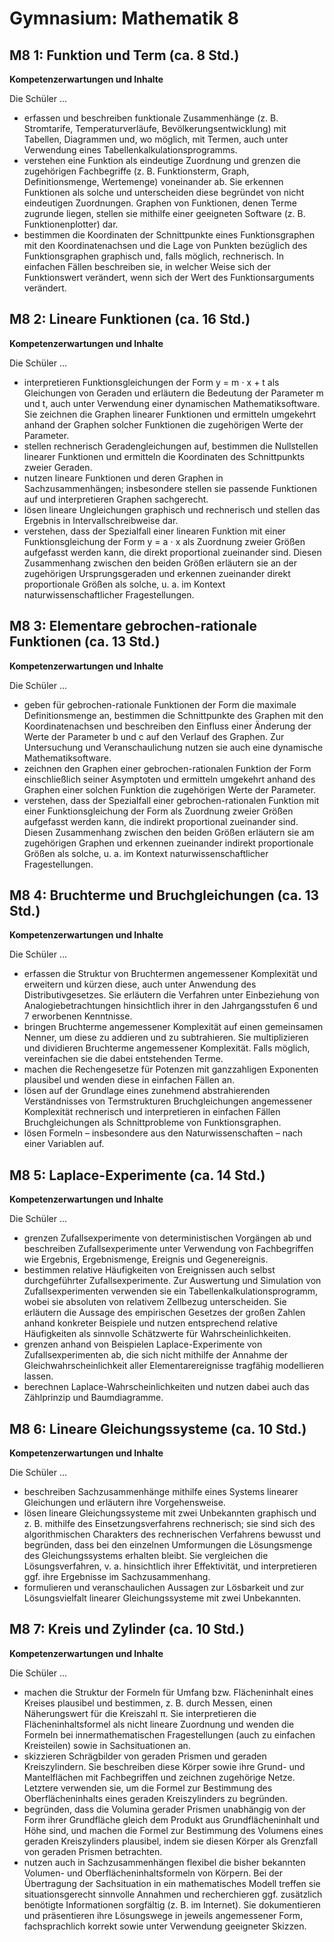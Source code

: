 # Gymnasium: Mathematik 8

## M8 1: Funktion und Term (ca. 8 Std.)

**Kompetenzerwartungen und Inhalte**

Die Schüler ...

- erfassen und beschreiben funktionale Zusammenhänge (z. B. Stromtarife, Temperaturverläufe, Bevölkerungsentwicklung) mit Tabellen, Diagrammen und, wo möglich, mit Termen, auch unter Verwendung eines Tabellenkalkulationsprogramms.
- verstehen eine Funktion als eindeutige Zuordnung und grenzen die zugehörigen Fachbegriffe (z. B. Funktionsterm, Graph, Definitionsmenge, Wertemenge) voneinander ab. Sie erkennen Funktionen als solche und unterscheiden diese begründet von nicht eindeutigen Zuordnungen. Graphen von Funktionen, denen Terme zugrunde liegen, stellen sie mithilfe einer geeigneten Software (z. B. Funktionenplotter) dar.
- bestimmen die Koordinaten der Schnittpunkte eines Funktionsgraphen mit den Koordinatenachsen und die Lage von Punkten bezüglich des Funktionsgraphen graphisch und, falls möglich, rechnerisch. In einfachen Fällen beschreiben sie, in welcher Weise sich der Funktionswert verändert, wenn sich der Wert des Funktionsarguments verändert.

## M8 2: Lineare Funktionen (ca. 16 Std.)

**Kompetenzerwartungen und Inhalte**

Die Schüler ...

- interpretieren Funktionsgleichungen der Form y = m ⋅ x + t als Gleichungen von Geraden und erläutern die Bedeutung der Parameter m und t, auch unter Verwendung einer dynamischen Mathematiksoftware. Sie zeichnen die Graphen linearer Funktionen und ermitteln umgekehrt anhand der Graphen solcher Funktionen die zugehörigen Werte der Parameter.
- stellen rechnerisch Geradengleichungen auf, bestimmen die Nullstellen linearer Funktionen und ermitteln die Koordinaten des Schnittpunkts zweier Geraden.
- nutzen lineare Funktionen und deren Graphen in Sachzusammenhängen; insbesondere stellen sie passende Funktionen auf und interpretieren Graphen sachgerecht.
- lösen lineare Ungleichungen graphisch und rechnerisch und stellen das Ergebnis in Intervallschreibweise dar.
- verstehen, dass der Spezialfall einer linearen Funktion mit einer Funktionsgleichung der Form y = a ⋅ x als Zuordnung zweier Größen aufgefasst werden kann, die direkt proportional zueinander sind. Diesen Zusammenhang zwischen den beiden Größen erläutern sie an der zugehörigen Ursprungsgeraden und erkennen zueinander direkt proportionale Größen als solche, u. a. im Kontext naturwissenschaftlicher Fragestellungen.

## M8 3: Elementare gebrochen-rationale Funktionen (ca. 13 Std.)

**Kompetenzerwartungen und Inhalte**

Die Schüler ...

- geben für gebrochen-rationale Funktionen der Form die maximale Definitionsmenge an, bestimmen die Schnittpunkte des Graphen mit den Koordinatenachsen und beschreiben den Einfluss einer Änderung der Werte der Parameter b und c auf den Verlauf des Graphen. Zur Untersuchung und Veranschaulichung nutzen sie auch eine dynamische Mathematiksoftware.
- zeichnen den Graphen einer gebrochen-rationalen Funktion der Form einschließlich seiner Asymptoten und ermitteln umgekehrt anhand des Graphen einer solchen Funktion die zugehörigen Werte der Parameter.
- verstehen, dass der Spezialfall einer gebrochen-rationalen Funktion mit einer Funktionsgleichung der Form als Zuordnung zweier Größen aufgefasst werden kann, die indirekt proportional zueinander sind. Diesen Zusammenhang zwischen den beiden Größen erläutern sie am zugehörigen Graphen und erkennen zueinander indirekt proportionale Größen als solche, u. a. im Kontext naturwissenschaftlicher Fragestellungen.

## M8 4: Bruchterme und Bruchgleichungen (ca. 13 Std.)

**Kompetenzerwartungen und Inhalte**

Die Schüler ...

- erfassen die Struktur von Bruchtermen angemessener Komplexität und erweitern und kürzen diese, auch unter Anwendung des Distributivgesetzes. Sie erläutern die Verfahren unter Einbeziehung von Analogiebetrachtungen hinsichtlich ihrer in den Jahrgangsstufen 6 und 7 erworbenen Kenntnisse.
- bringen Bruchterme angemessener Komplexität auf einen gemeinsamen Nenner, um diese zu addieren und zu subtrahieren. Sie multiplizieren und dividieren Bruchterme angemessener Komplexität. Falls möglich, vereinfachen sie die dabei entstehenden Terme.
- machen die Rechengesetze für Potenzen mit ganzzahligen Exponenten plausibel und wenden diese in einfachen Fällen an.
- lösen auf der Grundlage eines zunehmend abstrahierenden Verständnisses von Termstrukturen Bruchgleichungen angemessener Komplexität rechnerisch und interpretieren in einfachen Fällen Bruchgleichungen als Schnittprobleme von Funktionsgraphen.
- lösen Formeln – insbesondere aus den Naturwissenschaften – nach einer Variablen auf.

## M8 5: Laplace-Experimente (ca. 14 Std.)

**Kompetenzerwartungen und Inhalte**

Die Schüler ...

- grenzen Zufallsexperimente von deterministischen Vorgängen ab und beschreiben Zufallsexperimente unter Verwendung von Fachbegriffen wie Ergebnis, Ergebnismenge, Ereignis und Gegenereignis.
- bestimmen relative Häufigkeiten von Ereignissen auch selbst durchgeführter Zufallsexperimente. Zur Auswertung und Simulation von Zufallsexperimenten verwenden sie ein Tabellenkalkulationsprogramm, wobei sie absoluten von relativem Zellbezug unterscheiden. Sie erläutern die Aussage des empirischen Gesetzes der großen Zahlen anhand konkreter Beispiele und nutzen entsprechend relative Häufigkeiten als sinnvolle Schätzwerte für Wahrscheinlichkeiten.
- grenzen anhand von Beispielen Laplace-Experimente von Zufallsexperimenten ab, die sich nicht mithilfe der Annahme der Gleichwahrscheinlichkeit aller Elementarereignisse tragfähig modellieren lassen.
- berechnen Laplace-Wahrscheinlichkeiten und nutzen dabei auch das Zählprinzip und Baumdiagramme.

## M8 6: Lineare Gleichungssysteme (ca. 10 Std.)

**Kompetenzerwartungen und Inhalte**

Die Schüler ...

- beschreiben Sachzusammenhänge mithilfe eines Systems linearer Gleichungen und erläutern ihre Vorgehensweise.
- lösen lineare Gleichungssysteme mit zwei Unbekannten graphisch und z. B. mithilfe des Einsetzungsverfahrens rechnerisch; sie sind sich des algorithmischen Charakters des rechnerischen Verfahrens bewusst und begründen, dass bei den einzelnen Umformungen die Lösungsmenge des Gleichungssystems erhalten bleibt. Sie vergleichen die Lösungsverfahren, v. a. hinsichtlich ihrer Effektivität, und interpretieren ggf. ihre Ergebnisse im Sachzusammenhang.
- formulieren und veranschaulichen Aussagen zur Lösbarkeit und zur Lösungsvielfalt linearer Gleichungssysteme mit zwei Unbekannten.

## M8 7: Kreis und Zylinder (ca. 10 Std.)

**Kompetenzerwartungen und Inhalte**

Die Schüler ...

- machen die Struktur der Formeln für Umfang bzw. Flächeninhalt eines Kreises plausibel und bestimmen, z. B. durch Messen, einen Näherungswert für die Kreiszahl π. Sie interpretieren die Flächeninhaltsformel als nicht lineare Zuordnung und wenden die Formeln bei innermathematischen Fragestellungen (auch zu einfachen Kreisteilen) sowie in Sachsituationen an.
- skizzieren Schrägbilder von geraden Prismen und geraden Kreiszylindern. Sie beschreiben diese Körper sowie ihre Grund- und Mantelflächen mit Fachbegriffen und zeichnen zugehörige Netze. Letztere verwenden sie, um die Formel zur Bestimmung des Oberflächeninhalts eines geraden Kreiszylinders zu begründen.
- begründen, dass die Volumina gerader Prismen unabhängig von der Form ihrer Grundfläche gleich dem Produkt aus Grundflächeninhalt und Höhe sind, und machen die Formel zur Bestimmung des Volumens eines geraden Kreiszylinders plausibel, indem sie diesen Körper als Grenzfall von geraden Prismen betrachten.
- nutzen auch in Sachzusammenhängen flexibel die bisher bekannten Volumen- und Oberflächeninhaltsformeln von Körpern. Bei der Übertragung der Sachsituation in ein mathematisches Modell treffen sie situationsgerecht sinnvolle Annahmen und recherchieren ggf. zusätzlich benötigte Informationen sorgfältig (z. B. im Internet). Sie dokumentieren und präsentieren ihre Lösungswege in jeweils angemessener Form, fachsprachlich korrekt sowie unter Verwendung geeigneter Skizzen.